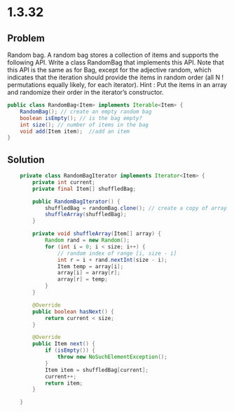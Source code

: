 # 1.3.32

## Problem

Random bag. A random bag stores a collection of items and supports the following API. Write a class RandomBag that implements this API. Note that this API is the same as for Bag, except for the adjective random, which indicates that the iteration should provide the items in random order (all N ! permutations equally likely, for each iterator). Hint : Put the items in an array and randomize their order in the iterator’s constructor.

```java
public class RandomBag<Item> implements Iterable<Item> {
    RandomBag(); // create an empty random bag
    boolean isEmpty(); // is the bag empty?
    int size(); // number of items in the bag
    void add(Item item);  //add an item
}
```

## Solution

```java
    private class RandomBagIterator implements Iterator<Item> {
        private int current;
        private final Item[] shuffledBag;

        public RandomBagIterator() {
            shuffledBag = randomBag.clone(); // create a copy of array for shuffling
            shuffleArray(shuffledBag);
        }

        private void shuffleArray(Item[] array) {
            Random rand = new Random();
            for (int i = 0; i < size; i++) {
                // random index of range [i, size - i]
                int r = i + rand.nextInt(size - i);
                Item temp = array[i];
                array[i] = array[r];
                array[r] = temp;
            }
        }

        @Override
        public boolean hasNext() {
            return current < size;
        }

        @Override
        public Item next() {
            if (isEmpty()) {
                throw new NoSuchElementException();
            }
            Item item = shuffledBag[current];
            current++;
            return item;
        }

    }
```

